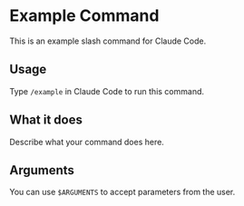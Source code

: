 # Example Command

This is an example slash command for Claude Code.

## Usage
Type `/example` in Claude Code to run this command.

## What it does
Describe what your command does here.

## Arguments
You can use `$ARGUMENTS` to accept parameters from the user.
